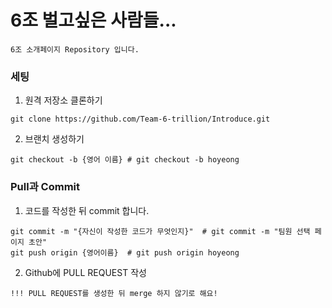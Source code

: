 # 6조 벌고싶은 사람들...

```
6조 소개페이지 Repository 입니다.
```

### 세팅

1. 원격 저장소 클론하기

```
git clone https://github.com/Team-6-trillion/Introduce.git
```

2. 브랜치 생성하기

```
git checkout -b {영어 이름} # git checkout -b hoyeong
```

### Pull과 Commit

1. 코드를 작성한 뒤 commit 합니다.

```
git commit -m "{자신이 작성한 코드가 무엇인지}"  # git commit -m "팀원 선택 페이지 초안"
git push origin {영어이름}  # git push origin hoyeong
```

2. Github에 PULL REQUEST 작성

```
!!! PULL REQUEST를 생성한 뒤 merge 하지 않기로 해요!
```
